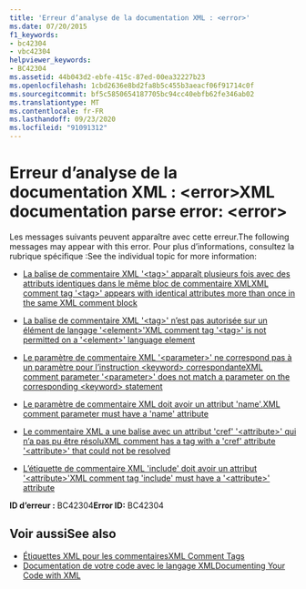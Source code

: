 ```yaml
---
title: 'Erreur d’analyse de la documentation XML : <error>'
ms.date: 07/20/2015
f1_keywords:
- bc42304
- vbc42304
helpviewer_keywords:
- BC42304
ms.assetid: 44b043d2-ebfe-415c-87ed-00ea32227b23
ms.openlocfilehash: 1cbd2636e8bd2fa8b5c455b3aeacf06f91714c0f
ms.sourcegitcommit: bf5c5850654187705bc94cc40ebfb62fe346ab02
ms.translationtype: MT
ms.contentlocale: fr-FR
ms.lasthandoff: 09/23/2020
ms.locfileid: "91091312"
---
```

# <a name="xml-documentation-parse-error-error"></a><span data-ttu-id="da7bf-102">Erreur d’analyse de la documentation XML : \<error></span><span class="sxs-lookup"><span data-stu-id="da7bf-102">XML documentation parse error: \<error></span></span>

<span data-ttu-id="da7bf-103">Les messages suivants peuvent apparaître avec cette erreur.</span><span class="sxs-lookup"><span data-stu-id="da7bf-103">The following messages may appear with this error.</span></span> <span data-ttu-id="da7bf-104">Pour plus d’informations, consultez la rubrique spécifique :</span><span class="sxs-lookup"><span data-stu-id="da7bf-104">See the individual topic for more information:</span></span>  
  
- [<span data-ttu-id="da7bf-105">La balise de commentaire XML '\<tag>' apparaît plusieurs fois avec des attributs identiques dans le même bloc de commentaire XML</span><span class="sxs-lookup"><span data-stu-id="da7bf-105">XML comment tag '\<tag>' appears with identical attributes more than once in the same XML comment block</span></span>](bc42305.md)  
  
- [<span data-ttu-id="da7bf-106">La balise de commentaire XML '\<tag>' n’est pas autorisée sur un élément de langage '\<element>'</span><span class="sxs-lookup"><span data-stu-id="da7bf-106">XML comment tag '\<tag>' is not permitted on a '\<element>' language element</span></span>](bc42306.md)  
  
- [<span data-ttu-id="da7bf-107">Le paramètre de commentaire XML '\<parameter>' ne correspond pas à un paramètre pour l’instruction \<keyword> correspondante</span><span class="sxs-lookup"><span data-stu-id="da7bf-107">XML comment parameter '\<parameter>' does not match a parameter on the corresponding \<keyword> statement</span></span>](bc42307.md)  
  
- [<span data-ttu-id="da7bf-108">Le paramètre de commentaire XML doit avoir un attribut 'name'.</span><span class="sxs-lookup"><span data-stu-id="da7bf-108">XML comment parameter must have a 'name' attribute</span></span>](bc42308.md)  
  
- [<span data-ttu-id="da7bf-109">Le commentaire XML a une balise avec un attribut 'cref' '\<attribute>' qui n’a pas pu être résolu</span><span class="sxs-lookup"><span data-stu-id="da7bf-109">XML comment has a tag with a 'cref' attribute '\<attribute>' that could not be resolved</span></span>](bc42309.md)  
  
- [<span data-ttu-id="da7bf-110">L’étiquette de commentaire XML 'include' doit avoir un attribut '\<attribute>'</span><span class="sxs-lookup"><span data-stu-id="da7bf-110">XML comment tag 'include' must have a '\<attribute>' attribute</span></span>](bc42310.md)  
  
 <span data-ttu-id="da7bf-111">**ID d’erreur :** BC42304</span><span class="sxs-lookup"><span data-stu-id="da7bf-111">**Error ID:** BC42304</span></span>  
  
## <a name="see-also"></a><span data-ttu-id="da7bf-112">Voir aussi</span><span class="sxs-lookup"><span data-stu-id="da7bf-112">See also</span></span>

- [<span data-ttu-id="da7bf-113">Étiquettes XML pour les commentaires</span><span class="sxs-lookup"><span data-stu-id="da7bf-113">XML Comment Tags</span></span>](../language-reference/xmldoc/index.md)
- [<span data-ttu-id="da7bf-114">Documentation de votre code avec le langage XML</span><span class="sxs-lookup"><span data-stu-id="da7bf-114">Documenting Your Code with XML</span></span>](../programming-guide/program-structure/documenting-your-code-with-xml.md)
